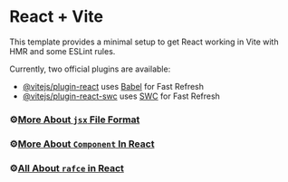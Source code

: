 # React + Vite

This template provides a minimal setup to get React working in Vite with HMR and some ESLint rules.

Currently, two official plugins are available:

- [@vitejs/plugin-react](https://github.com/vitejs/vite-plugin-react/blob/main/packages/plugin-react/README.md) uses [Babel](https://babeljs.io/) for Fast Refresh
- [@vitejs/plugin-react-swc](https://github.com/vitejs/vite-plugin-react-swc) uses [SWC](https://swc.rs/) for Fast Refresh


### ⚙️[More About `jsx` File Format](https://chatgpt.com/share/6757ec84-e088-8011-bd5c-ff9102179356)

### ⚙️[More About `Component` In React](https://chatgpt.com/share/6759b7af-d134-8011-ad72-4698be13ae81)

### ⚙️[All About `rafce` in React](https://chatgpt.com/share/6757fbaa-26c0-8011-ac47-4cdf60264447)